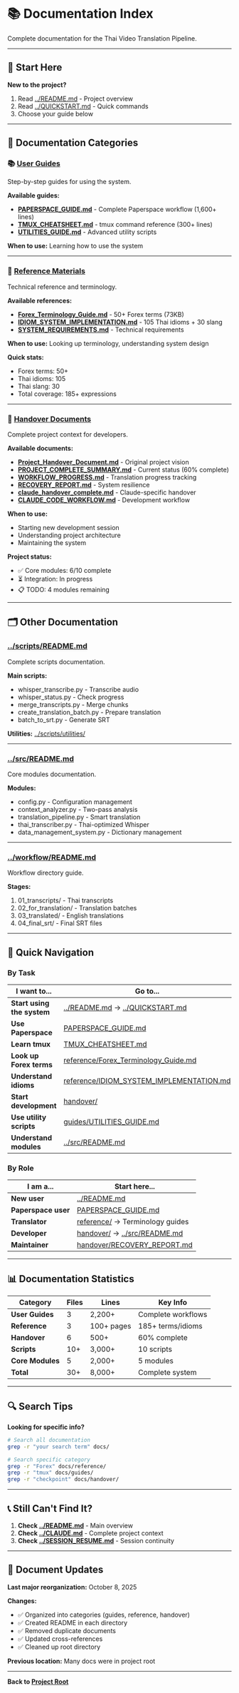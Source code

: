 # 📚 Documentation Index

Complete documentation for the Thai Video Translation Pipeline.

---

## 🎯 Start Here

**New to the project?**
1. Read [../README.md](../README.md) - Project overview
2. Read [../QUICKSTART.md](../QUICKSTART.md) - Quick commands
3. Choose your guide below

---

## 📖 Documentation Categories

### 📚 [User Guides](guides/)
Step-by-step guides for using the system.

**Available guides:**
- **[PAPERSPACE_GUIDE.md](PAPERSPACE_GUIDE.md)** - Complete Paperspace workflow (1,600+ lines)
- **[TMUX_CHEATSHEET.md](TMUX_CHEATSHEET.md)** - tmux command reference (300+ lines)
- **[UTILITIES_GUIDE.md](guides/UTILITIES_GUIDE.md)** - Advanced utility scripts

**When to use:** Learning how to use the system

---

### 📖 [Reference Materials](reference/)
Technical reference and terminology.

**Available references:**
- **[Forex_Terminology_Guide.md](reference/Forex_Terminology_Guide.md)** - 50+ Forex terms (73KB)
- **[IDIOM_SYSTEM_IMPLEMENTATION.md](reference/IDIOM_SYSTEM_IMPLEMENTATION.md)** - 105 Thai idioms + 30 slang
- **[SYSTEM_REQUIREMENTS.md](reference/SYSTEM_REQUIREMENTS.md)** - Technical requirements

**When to use:** Looking up terminology, understanding system design

**Quick stats:**
- Forex terms: 50+
- Thai idioms: 105
- Thai slang: 30
- Total coverage: 185+ expressions

---

### 🤝 [Handover Documents](handover/)
Complete project context for developers.

**Available documents:**
- **[Project_Handover_Document.md](handover/Project_Handover_Document.md)** - Original project vision
- **[PROJECT_COMPLETE_SUMMARY.md](handover/PROJECT_COMPLETE_SUMMARY.md)** - Current status (60% complete)
- **[WORKFLOW_PROGRESS.md](handover/WORKFLOW_PROGRESS.md)** - Translation progress tracking
- **[RECOVERY_REPORT.md](handover/RECOVERY_REPORT.md)** - System resilience
- **[claude_handover_complete.md](handover/claude_handover_complete.md)** - Claude-specific handover
- **[CLAUDE_CODE_WORKFLOW.md](handover/CLAUDE_CODE_WORKFLOW.md)** - Development workflow

**When to use:**
- Starting new development session
- Understanding project architecture
- Maintaining the system

**Project status:**
- ✅ Core modules: 6/10 complete
- ⏳ Integration: In progress
- 📋 TODO: 4 modules remaining

---

## 🗂️ Other Documentation

### [../scripts/README.md](../scripts/README.md)
Complete scripts documentation.

**Main scripts:**
- whisper_transcribe.py - Transcribe audio
- whisper_status.py - Check progress
- merge_transcripts.py - Merge chunks
- create_translation_batch.py - Prepare translation
- batch_to_srt.py - Generate SRT

**Utilities:** [../scripts/utilities/](../scripts/utilities/)

---

### [../src/README.md](../src/README.md)
Core modules documentation.

**Modules:**
- config.py - Configuration management
- context_analyzer.py - Two-pass analysis
- translation_pipeline.py - Smart translation
- thai_transcriber.py - Thai-optimized Whisper
- data_management_system.py - Dictionary management

---

### [../workflow/README.md](../workflow/README.md)
Workflow directory guide.

**Stages:**
1. 01_transcripts/ - Thai transcripts
2. 02_for_translation/ - Translation batches
3. 03_translated/ - English translations
4. 04_final_srt/ - Final SRT files

---

## 🎯 Quick Navigation

### By Task

| I want to... | Go to... |
|-------------|----------|
| **Start using the system** | [../README.md](../README.md) → [../QUICKSTART.md](../QUICKSTART.md) |
| **Use Paperspace** | [PAPERSPACE_GUIDE.md](PAPERSPACE_GUIDE.md) |
| **Learn tmux** | [TMUX_CHEATSHEET.md](TMUX_CHEATSHEET.md) |
| **Look up Forex terms** | [reference/Forex_Terminology_Guide.md](reference/Forex_Terminology_Guide.md) |
| **Understand idioms** | [reference/IDIOM_SYSTEM_IMPLEMENTATION.md](reference/IDIOM_SYSTEM_IMPLEMENTATION.md) |
| **Start development** | [handover/](handover/) |
| **Use utility scripts** | [guides/UTILITIES_GUIDE.md](guides/UTILITIES_GUIDE.md) |
| **Understand modules** | [../src/README.md](../src/README.md) |

### By Role

| I am a... | Start here... |
|-----------|--------------|
| **New user** | [../README.md](../README.md) |
| **Paperspace user** | [PAPERSPACE_GUIDE.md](PAPERSPACE_GUIDE.md) |
| **Translator** | [reference/](reference/) → Terminology guides |
| **Developer** | [handover/](handover/) → [../src/README.md](../src/README.md) |
| **Maintainer** | [handover/RECOVERY_REPORT.md](handover/RECOVERY_REPORT.md) |

---

## 📊 Documentation Statistics

| Category | Files | Lines | Key Info |
|----------|-------|-------|----------|
| **User Guides** | 3 | 2,200+ | Complete workflows |
| **Reference** | 3 | 100+ pages | 185+ terms/idioms |
| **Handover** | 6 | 500+ | 60% complete |
| **Scripts** | 10+ | 3,000+ | 10 scripts |
| **Core Modules** | 5 | 2,000+ | 5 modules |
| **Total** | 30+ | 8,000+ | Complete system |

---

## 🔍 Search Tips

**Looking for specific info?**

```bash
# Search all documentation
grep -r "your search term" docs/

# Search specific category
grep -r "Forex" docs/reference/
grep -r "tmux" docs/guides/
grep -r "checkpoint" docs/handover/
```

---

## 📞 Still Can't Find It?

1. **Check [../README.md](../README.md)** - Main overview
2. **Check [../CLAUDE.md](../CLAUDE.md)** - Complete project context
3. **Check [../SESSION_RESUME.md](../SESSION_RESUME.md)** - Session continuity

---

## 🔄 Document Updates

**Last major reorganization:** October 8, 2025

**Changes:**
- ✅ Organized into categories (guides, reference, handover)
- ✅ Created README in each directory
- ✅ Removed duplicate documents
- ✅ Updated cross-references
- ✅ Cleaned up root directory

**Previous location:** Many docs were in project root

---

**Back to [Project Root](../)**
